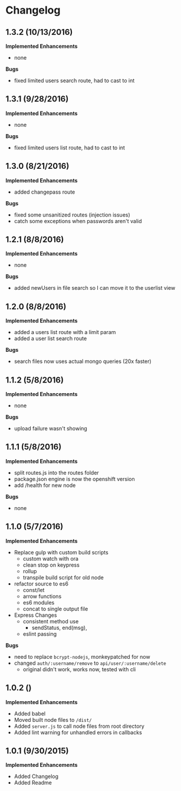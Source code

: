 # Changelog

## 1.3.2 (10/13/2016)

**Implemented Enhancements**

- none

**Bugs**

- fixed limited users search route, had to cast to int

## 1.3.1 (9/28/2016)

**Implemented Enhancements**

- none

**Bugs**

- fixed limited users list route, had to cast to int

## 1.3.0 (8/21/2016)

**Implemented Enhancements**

- added changepass route

**Bugs**

- fixed some unsanitized routes (injection issues)
- catch some exceptions when passwords aren't valid

## 1.2.1 (8/8/2016)

**Implemented Enhancements**

- none

**Bugs**

- added newUsers in file search so I can move it to the userlist view

## 1.2.0 (8/8/2016)

**Implemented Enhancements**

- added a users list route with a limit param
- added a user list search route

**Bugs**

- search files now uses actual mongo queries (20x faster)

## 1.1.2 (5/8/2016)

**Implemented Enhancements**

- none

**Bugs**

- upload failure wasn't showing

## 1.1.1 (5/8/2016)

**Implemented Enhancements**

- split routes.js into the routes folder
- package.json engine is now the openshift version
- add /health for new node

**Bugs**

- none

## 1.1.0 (5/7/2016)

**Implemented Enhancements**

- Replace gulp with custom build scripts
  - custom watch with ora
  - clean stop on keypress
  - rollup
  - transpile build script for old node
- refactor source to es6
  - const/let
  - arrow functions
  - es6 modules
  - concat to single output file
- Express Changes
  - consistent method use
    - sendStatus, end(msg),
  - eslint passing

**Bugs**

- need to replace `bcrypt-nodejs`, monkeypatched for now
- changed `auth/:username/remove` to `api/user/:username/delete`
  - original didn't work, works now, tested with cli

## 1.0.2 ()

**Implemented Enhancements**

- Added babel
- Moved built node files to `/dist/`
- Added `server.js` to call node files from root directory
- Added lint warning for unhandled errors in callbacks

## 1.0.1 (9/30/2015)

**Implemented Enhancements**

- Added Changelog
- Added Readme
